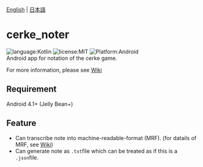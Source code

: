 [English](https://github.com/meloviliju/cerke_noter/blob/master/README.md) | [日本語](https://github.com/meloviliju/cerke_noter/blob/master/README.ja.md)  


# cerke_noter
![language:Kotlin](https://img.shields.io/badge/language-Kotlin-orange.svg)
![license:MIT](https://img.shields.io/badge/license-MIT-blue.svg)
![Platform:Android](https://img.shields.io/badge/platform-Android-brightgreen.svg)    
Android app for notation of the cerke game.

For more information, please see [Wiki](https://github.com/meloviliju/cerke_noter/wiki)

## Requirement
Android 4.1+ (Jelly Bean+)

## Feature
- Can transcribe note into machine-readable-format (MRF). (for datails of MRF, see [Wiki](https://github.com/meloviliju/cerke_noter/wiki/Specification-of-note-in-machine-readable-format-(MRF)))
- Can generate note as `.txt`file which can be treated as if this is a `.json`file.
